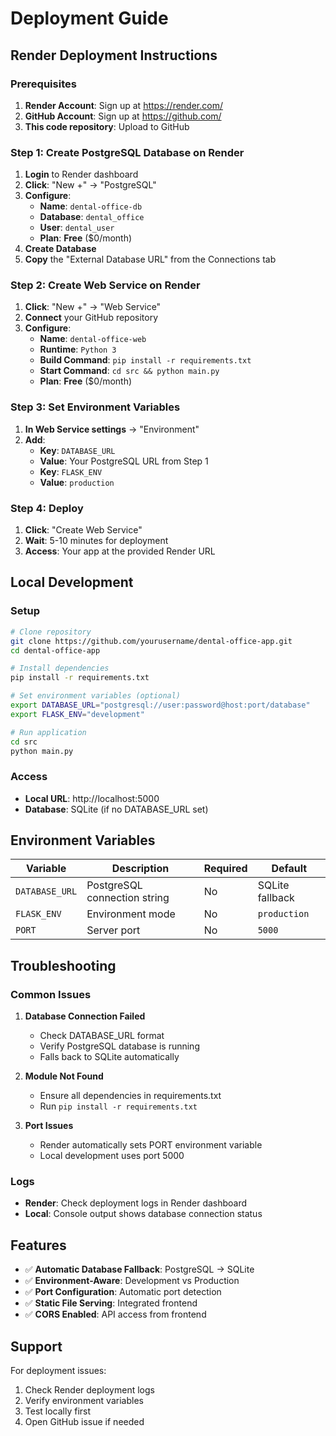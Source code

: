 # Deployment Guide

## Render Deployment Instructions

### Prerequisites
1. **Render Account**: Sign up at https://render.com/
2. **GitHub Account**: Sign up at https://github.com/
3. **This code repository**: Upload to GitHub

### Step 1: Create PostgreSQL Database on Render

1. **Login** to Render dashboard
2. **Click**: "New +" → "PostgreSQL"
3. **Configure**:
   - **Name**: `dental-office-db`
   - **Database**: `dental_office`
   - **User**: `dental_user`
   - **Plan**: **Free** ($0/month)
4. **Create Database**
5. **Copy** the "External Database URL" from the Connections tab

### Step 2: Create Web Service on Render

1. **Click**: "New +" → "Web Service"
2. **Connect** your GitHub repository
3. **Configure**:
   - **Name**: `dental-office-web`
   - **Runtime**: `Python 3`
   - **Build Command**: `pip install -r requirements.txt`
   - **Start Command**: `cd src && python main.py`
   - **Plan**: **Free** ($0/month)

### Step 3: Set Environment Variables

1. **In Web Service settings** → "Environment"
2. **Add**:
   - **Key**: `DATABASE_URL`
   - **Value**: Your PostgreSQL URL from Step 1
   - **Key**: `FLASK_ENV`
   - **Value**: `production`

### Step 4: Deploy

1. **Click**: "Create Web Service"
2. **Wait**: 5-10 minutes for deployment
3. **Access**: Your app at the provided Render URL

## Local Development

### Setup
```bash
# Clone repository
git clone https://github.com/yourusername/dental-office-app.git
cd dental-office-app

# Install dependencies
pip install -r requirements.txt

# Set environment variables (optional)
export DATABASE_URL="postgresql://user:password@host:port/database"
export FLASK_ENV="development"

# Run application
cd src
python main.py
```

### Access
- **Local URL**: http://localhost:5000
- **Database**: SQLite (if no DATABASE_URL set)

## Environment Variables

| Variable | Description | Required | Default |
|----------|-------------|----------|---------|
| `DATABASE_URL` | PostgreSQL connection string | No | SQLite fallback |
| `FLASK_ENV` | Environment mode | No | `production` |
| `PORT` | Server port | No | `5000` |

## Troubleshooting

### Common Issues

1. **Database Connection Failed**
   - Check DATABASE_URL format
   - Verify PostgreSQL database is running
   - Falls back to SQLite automatically

2. **Module Not Found**
   - Ensure all dependencies in requirements.txt
   - Run `pip install -r requirements.txt`

3. **Port Issues**
   - Render automatically sets PORT environment variable
   - Local development uses port 5000

### Logs
- **Render**: Check deployment logs in Render dashboard
- **Local**: Console output shows database connection status

## Features

- ✅ **Automatic Database Fallback**: PostgreSQL → SQLite
- ✅ **Environment-Aware**: Development vs Production
- ✅ **Port Configuration**: Automatic port detection
- ✅ **Static File Serving**: Integrated frontend
- ✅ **CORS Enabled**: API access from frontend

## Support

For deployment issues:
1. Check Render deployment logs
2. Verify environment variables
3. Test locally first
4. Open GitHub issue if needed

